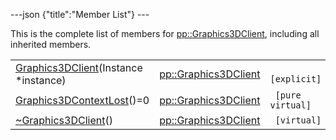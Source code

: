 ---json {"title":"Member List"} ---

This is the complete list of members for <a href="/docs/native-client/pepper_stable/cpp/classpp_1_1_graphics3_d_client/" class="el">pp::Graphics3DClient</a>, including all inherited members.

<table><tbody><tr class="odd"><td><a href="/docs/native-client/pepper_stable/cpp/classpp_1_1_graphics3_d_client#af5302a53378a3a02f2a3a7edad5b0841" class="el">Graphics3DClient</a>(Instance *instance)</td><td><a href="/docs/native-client/pepper_stable/cpp/classpp_1_1_graphics3_d_client/" class="el">pp::Graphics3DClient</a></td><td><code> [explicit]</code></td></tr><tr class="even"><td><a href="/docs/native-client/pepper_stable/cpp/classpp_1_1_graphics3_d_client#aefef5681c4d39c0deef2d0b83caf77c8" class="el">Graphics3DContextLost</a>()=0</td><td><a href="/docs/native-client/pepper_stable/cpp/classpp_1_1_graphics3_d_client/" class="el">pp::Graphics3DClient</a></td><td><code> [pure virtual]</code></td></tr><tr class="odd"><td><a href="/docs/native-client/pepper_stable/cpp/classpp_1_1_graphics3_d_client#ae92f30610f425d3e530fc3f9a1276aae" class="el">~Graphics3DClient</a>()</td><td><a href="/docs/native-client/pepper_stable/cpp/classpp_1_1_graphics3_d_client/" class="el">pp::Graphics3DClient</a></td><td><code> [virtual]</code></td></tr></tbody></table>

